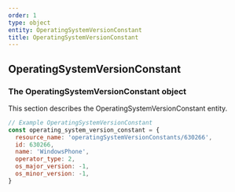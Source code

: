 ```yaml
---
order: 1
type: object
entity: OperatingSystemVersionConstant
title: OperatingSystemVersionConstant
---
```


## OperatingSystemVersionConstant

### The OperatingSystemVersionConstant object

This section describes the OperatingSystemVersionConstant entity.

```javascript
// Example OperatingSystemVersionConstant
const operating_system_version_constant = {
  resource_name: 'operatingSystemVersionConstants/630266',
  id: 630266,
  name: 'WindowsPhone',
  operator_type: 2,
  os_major_version: -1,
  os_minor_version: -1,
}
```
